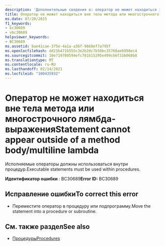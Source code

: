 ```yaml
---
description: 'Дополнительные сведения о: оператор не может находиться за пределами тела метода или многострочного лямбда-выражения'
title: Оператор не может находиться вне тела метода или многострочного лямбда-выражения
ms.date: 07/20/2015
f1_keywords:
- bc30689
- vbc30689
helpviewer_keywords:
- BC30689
ms.assetid: bae41cae-375e-4a1a-a36f-9668ef7a795f
ms.openlocfilehash: dd21b471b555c3e2b2dc7b50bc35768ae6998ec4
ms.sourcegitcommit: 10e719780594efc781b15295e499c66f316068b8
ms.translationtype: MT
ms.contentlocale: ru-RU
ms.lasthandoff: 02/14/2021
ms.locfileid: "100435932"
---
```

# <a name="statement-cannot-appear-outside-of-a-method-bodymultiline-lambda"></a><span data-ttu-id="329ef-103">Оператор не может находиться вне тела метода или многострочного лямбда-выражения</span><span class="sxs-lookup"><span data-stu-id="329ef-103">Statement cannot appear outside of a method body/multiline lambda</span></span>

<span data-ttu-id="329ef-104">Исполняемые операторы должны использоваться внутри процедур.</span><span class="sxs-lookup"><span data-stu-id="329ef-104">Executable statements must be used within procedures.</span></span>  
  
 <span data-ttu-id="329ef-105">**Идентификатор ошибки** : BC30689</span><span class="sxs-lookup"><span data-stu-id="329ef-105">**Error ID:** BC30689</span></span>  
  
## <a name="to-correct-this-error"></a><span data-ttu-id="329ef-106">Исправление ошибки</span><span class="sxs-lookup"><span data-stu-id="329ef-106">To correct this error</span></span>  
  
- <span data-ttu-id="329ef-107">Переместите оператор в процедуру или подпрограмму.</span><span class="sxs-lookup"><span data-stu-id="329ef-107">Move the statement into a procedure or subroutine.</span></span>  
  
## <a name="see-also"></a><span data-ttu-id="329ef-108">См. также раздел</span><span class="sxs-lookup"><span data-stu-id="329ef-108">See also</span></span>

- [<span data-ttu-id="329ef-109">Процедуры</span><span class="sxs-lookup"><span data-stu-id="329ef-109">Procedures</span></span>](../programming-guide/language-features/procedures/index.md)

